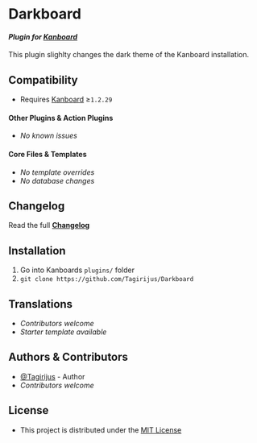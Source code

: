 # Darkboard

#### _Plugin for [Kanboard](https://github.com/fguillot/kanboard "Kanboard - Kanban Project Management Software")_

This plugin slighlty changes the dark theme of the Kanboard installation.


Compatibility
-------------

- Requires [Kanboard](https://github.com/fguillot/kanboard "Kanboard - Kanban Project Management Software") ≥`1.2.29`

#### Other Plugins & Action Plugins
- _No known issues_
#### Core Files & Templates
- _No template overrides_
- _No database changes_


Changelog
---------

Read the full [**Changelog**](../master/changelog.md "See changes")
 

Installation
------------

1. Go into Kanboards `plugins/` folder
2. `git clone https://github.com/Tagirijus/Darkboard`


Translations
------------

- _Contributors welcome_
- _Starter template available_

Authors & Contributors
----------------------

- [@Tagirijus](https://github.com/Tagirijus) - Author
- _Contributors welcome_


License
-------
- This project is distributed under the [MIT License](../master/LICENSE "Read The MIT license")
